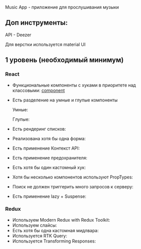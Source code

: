 Music App - приложение для прослушивания музыки

## Доп инструменты:

API - Deezer

Для верстки используется material UI

## 1 уровень (необходимый минимум)

### React

- Функциональные компоненты c хуками в приоритете над классовыми: [component](https://github.com/MaxFun4k/aston_react/tree/main/src/components)
- Есть разделение на умные и глупые компоненты

  Умные: 

  Глупые: 

- Есть рендеринг списков: 
- Реализована хотя бы одна форма: 
- Есть применение Контекст API: 
- Есть применение предохранителя: 
- Есть хотя бы один кастомный хук: 
- Хотя бы несколько компонентов используют PropTypes: 
- Поиск не должен триггерить много запросов к серверу: 
- Есть применение lazy + Suspense: 

### Redux

- Используем Modern Redux with Redux Toolkit: 
- Используем слайсы: 
- Есть хотя бы одна кастомная мидлвара: 
- Используется RTK Query: 
- Используется Transforming Responses: 
